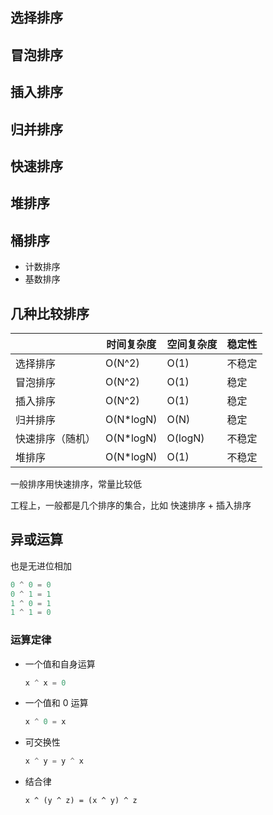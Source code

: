 ## 选择排序

## 冒泡排序

## 插入排序

## 归并排序

## 快速排序

## 堆排序

## 桶排序

*  计数排序
* 基数排序



## 几种比较排序

|                  | 时间复杂度 | 空间复杂度 | 稳定性 |
| ---------------- | ---------- | ---------- | ------ |
| 选择排序         | O(N^2)     | O(1)       | 不稳定 |
| 冒泡排序         | O(N^2)     | O(1)       | 稳定   |
| 插入排序         | O(N^2)     | O(1)       | 稳定   |
| 归并排序         | O(N*logN)  | O(N)       | 稳定   |
| 快速排序（随机） | O(N*logN)  | O(logN)    | 不稳定 |
| 堆排序           | O(N*logN)  | O(1)       | 不稳定 |

一般排序用快速排序，常量比较低

工程上，一般都是几个排序的集合，比如 快速排序 + 插入排序



## 异或运算

也是无进位相加

```go
0 ^ 0 = 0
0 ^ 1 = 1
1 ^ 0 = 1
1 ^ 1 = 0
```

### 运算定律

* 一个值和自身运算

  ```go
  x ^ x = 0
  ```

* 一个值和 0 运算

  ```go
  x ^ 0 = x
  ```

* 可交换性

  ```go
  x ^ y = y ^ x
  ```

* 结合律

  ```
  x ^ (y ^ z) = (x ^ y) ^ z
  ```